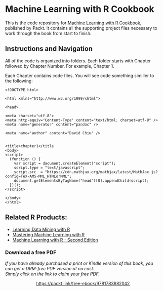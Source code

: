 # Machine Learning with R Cookbook

This is the code repository for [Machine Learning with R Cookbook](https://www.packtpub.com/big-data-and-business-intelligence/machine-learning-r-cookbook?utm_source=github&utm_medium=repository&utm_campaign=9781783982042), published by Packt. It contains all the supporting project files necessary to work through the book from start to finish.

## Instructions and Navigation
All of the code is organized into folders. Each folder starts with Chapter followed by Chapter Number.
For example, Chapter 1.

Each Chapter contains code files. You will see code something similler to the following:
```
<!DOCTYPE html>

<html xmlns="http://www.w3.org/1999/xhtml">

<head>

<meta charset="utf-8">
<meta http-equiv="Content-Type" content="text/html; charset=utf-8" />
<meta name="generator" content="pandoc" />

<meta name="author" content="David Chiu" />


<title>chapter1</title
<body>
<script>
  (function () {
    var script = document.createElement("script");
    script.type = "text/javascript";
    script.src  = "https://cdn.mathjax.org/mathjax/latest/MathJax.js?config=TeX-AMS-MML_HTMLorMML";
    document.getElementsByTagName("head")[0].appendChild(script);
  })();
</script>

</body>
</html>
```
## Related R Products:
* [Learning Data Mining with R](https://www.packtpub.com/big-data-and-business-intelligence/learning-data-mining-r?utm_source=github&utm_medium=repository&utm_campaign=9781783982103)
* [Mastering Machine Learning with R](https://www.packtpub.com/big-data-and-business-intelligence/mastering-machine-learning-r?utm_source=github&utm_medium=repository&utm_campaign=9781783984527)
* [Machine Learning with R - Second Edition](https://www.packtpub.com/big-data-and-business-intelligence/machine-learning-r-second-edition?utm_source=github&utm_medium=repository&utm_campaign=9781784393908)
### Download a free PDF

 <i>If you have already purchased a print or Kindle version of this book, you can get a DRM-free PDF version at no cost.<br>Simply click on the link to claim your free PDF.</i>
<p align="center"> <a href="https://packt.link/free-ebook/9781783982042">https://packt.link/free-ebook/9781783982042 </a> </p>